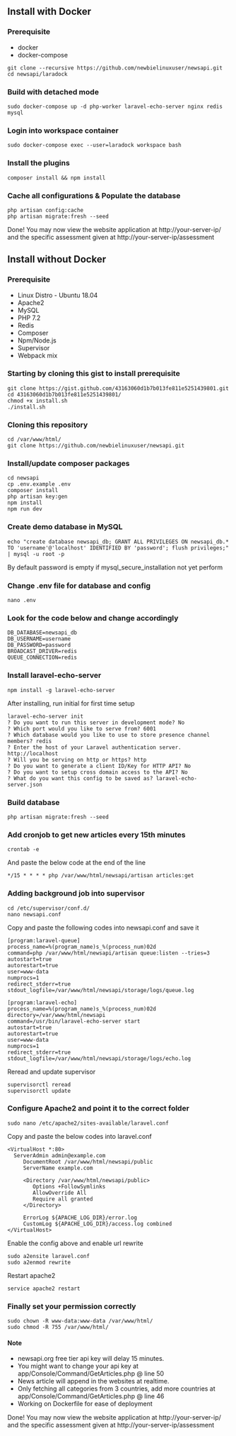 ## Install with Docker
### Prerequisite
- docker
- docker-compose
```
git clone --recursive https://github.com/newbielinuxuser/newsapi.git
cd newsapi/laradock
```
### Build with detached mode
```
sudo docker-compose up -d php-worker laravel-echo-server nginx redis mysql
```

### Login into workspace container
```
sudo docker-compose exec --user=laradock workspace bash
```

### Install the plugins
```
composer install && npm install
```

### Cache all configurations & Populate the database
```
php artisan config:cache
php artisan migrate:fresh --seed
```

Done! You may now view the website application at http://your-server-ip/ and the specific assessment given at http://your-server-ip/assessment

## Install without Docker
### Prerequisite

- Linux Distro - Ubuntu 18.04
- Apache2
- MySQL
- PHP 7.2
- Redis
- Composer
- Npm/Node.js
- Supervisor
- Webpack mix

### Starting by cloning this gist to install prerequisite
```
git clone https://gist.github.com/43163060d1b7b013fe811e5251439801.git
cd 43163060d1b7b013fe811e5251439801/
chmod +x install.sh
./install.sh
```

### Cloning this repository
```
cd /var/www/html/
git clone https://github.com/newbielinuxuser/newsapi.git
```

### Install/update composer packages
```
cd newsapi
cp .env.example .env
composer install
php artisan key:gen
npm install
npm run dev
```

### Create demo database in MySQL
```
echo "create database newsapi_db; GRANT ALL PRIVILEGES ON newsapi_db.* TO 'username'@'localhost' IDENTIFIED BY 'password'; flush privileges;" | mysql -u root -p
```
By default password is empty if mysql_secure_installation not yet perform

### Change .env file for database and config
```
nano .env
```

### Look for the code below and change accordingly
```
DB_DATABASE=newsapi_db
DB_USERNAME=username
DB_PASSWORD=password
BROADCAST_DRIVER=redis
QUEUE_CONNECTION=redis
```

### Install laravel-echo-server 
```
npm install -g laravel-echo-server
```

After installing, run initial for first time setup
```
laravel-echo-server init
? Do you want to run this server in development mode? No
? Which port would you like to serve from? 6001
? Which database would you like to use to store presence channel members? redis
? Enter the host of your Laravel authentication server. http://localhost
? Will you be serving on http or https? http
? Do you want to generate a client ID/Key for HTTP API? No
? Do you want to setup cross domain access to the API? No
? What do you want this config to be saved as? laravel-echo-server.json
```

### Build database
```
php artisan migrate:fresh --seed
```

### Add cronjob to get new articles every 15th minutes
```
crontab -e
```

And paste the below code at the end of the line
```
*/15 * * * * php /var/www/html/newsapi/artisan articles:get
```

### Adding background job into supervisor
```
cd /etc/supervisor/conf.d/
nano newsapi.conf
```
Copy and paste the following codes into newsapi.conf and save it
```
[program:laravel-queue]
process_name=%(program_name)s_%(process_num)02d
command=php /var/www/html/newsapi/artisan queue:listen --tries=3
autostart=true
autorestart=true
user=www-data
numprocs=1
redirect_stderr=true
stdout_logfile=/var/www/html/newsapi/storage/logs/queue.log

[program:laravel-echo]
process_name=%(program_name)s_%(process_num)02d
directory=/var/www/html/newsapi
command=/usr/bin/laravel-echo-server start
autostart=true
autorestart=true
user=www-data
numprocs=1
redirect_stderr=true
stdout_logfile=/var/www/html/newsapi/storage/logs/echo.log
```
Reread and update supervisor
```
supervisorctl reread
supervisorctl update
```

### Configure Apache2 and point it to the correct folder
```
sudo nano /etc/apache2/sites-available/laravel.conf
```
Copy and paste the below codes into laravel.conf
```
<VirtualHost *:80>   
  ServerAdmin admin@example.com
     DocumentRoot /var/www/html/newsapi/public
     ServerName example.com

     <Directory /var/www/html/newsapi/public>
        Options +FollowSymlinks
        AllowOverride All
        Require all granted
     </Directory>

     ErrorLog ${APACHE_LOG_DIR}/error.log
     CustomLog ${APACHE_LOG_DIR}/access.log combined
</VirtualHost>
```
Enable the config above and enable url rewrite
```
sudo a2ensite laravel.conf
sudo a2enmod rewrite
```

Restart apache2
```
service apache2 restart
```

### Finally set your permission correctly
```
sudo chown -R www-data:www-data /var/www/html/
sudo chmod -R 755 /var/www/html/
```

#### Note
- newsapi.org free tier api key will delay 15 minutes.
- You might want to change your api key at app/Console/Command/GetArticles.php @ line 50
- News article will append in the websites at realtime.
- Only fetching all categories from 3 countries, add more countries at app/Console/Command/GetArticles.php @ line 46
- Working on Dockerfile for ease of deployment

Done! You may now view the website application at http://your-server-ip/ and the specific assessment given at http://your-server-ip/assessment




